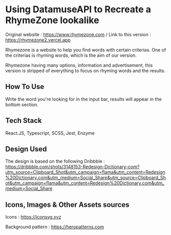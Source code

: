 # Using DatamuseAPI to Recreate a RhymeZone lookalike

Original website : https://www.rhymezone.com / Link to this version : https://rhymezone2.vercel.app

Rhymezone is a website to help you find words with certain criterias. One of the criterias is rhyming words, which is the aim of our version.

Rhymezone having many options, information and advertisement, this version is stripped of everything to focus on rhyming words and the results.

## How To Use

Write the word you're looking for in the input bar, results will appear in the bottom section.

## Tech Stack

React.JS, Typescript, SCSS, Jest, Enzyme 

## Design Used

The design is based on the following Dribbble : https://dribbble.com/shots/3148153-Redesign-Dictionary-com?utm_source=Clipboard_Shot&utm_campaign=flama&utm_content=Redesign%20Dictionary.com&utm_medium=Social_Share&utm_source=Clipboard_Shot&utm_campaign=flama&utm_content=Redesign%20Dictionary.com&utm_medium=Social_Share

## Icons, Images & Other Assets sources

Icons : https://iconsvg.xyz

Background pattern : https://heropatterns.com

